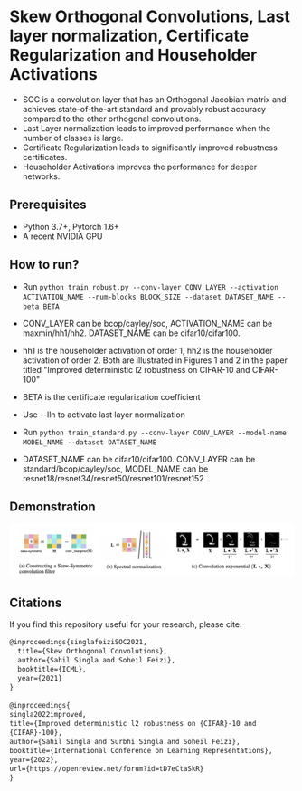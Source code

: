 # Skew Orthogonal Convolutions, Last layer normalization, Certificate Regularization and Householder Activations

+ SOC is a convolution layer that has an Orthogonal Jacobian matrix and achieves state-of-the-art standard and provably robust accuracy compared to the other orthogonal convolutions. 
+ Last Layer normalization leads to improved performance when the number of classes is large.
+ Certificate Regularization leads to significantly improved robustness certificates.
+ Householder Activations improves the performance for deeper networks.

## Prerequisites

+ Python 3.7+, Pytorch 1.6+
+ A recent NVIDIA GPU

## How to run?

+ Run ```python train_robust.py --conv-layer CONV_LAYER --activation ACTIVATION_NAME --num-blocks BLOCK_SIZE --dataset DATASET_NAME --beta BETA```
+ CONV_LAYER can be bcop/cayley/soc, ACTIVATION_NAME can be maxmin/hh1/hh2. DATASET_NAME can be cifar10/cifar100.
+ hh1 is the householder activation of order 1, hh2 is the householder activation of order 2. Both are illustrated in Figures 1 and 2 in the paper titled "Improved deterministic l2 robustness on CIFAR-10 and CIFAR-100"
+ BETA is the certificate regularization coefficient
+ Use --lln to activate last layer normalization

+ Run ```python train_standard.py --conv-layer CONV_LAYER --model-name MODEL_NAME --dataset DATASET_NAME```
+ DATASET_NAME can be cifar10/cifar100. CONV_LAYER can be standard/bcop/cayley/soc, MODEL_NAME can be resnet18/resnet34/resnet50/resnet101/resnet152

## Demonstration

![demo](./figures/SOC_demo.png)

## Citations
If you find this repository useful for your research, please cite:

```
@inproceedings{singlafeiziSOC2021,
  title={Skew Orthogonal Convolutions},
  author={Sahil Singla and Soheil Feizi},
  booktitle={ICML},
  year={2021}
}

@inproceedings{
singla2022improved,
title={Improved deterministic l2 robustness on {CIFAR}-10 and {CIFAR}-100},
author={Sahil Singla and Surbhi Singla and Soheil Feizi},
booktitle={International Conference on Learning Representations},
year={2022},
url={https://openreview.net/forum?id=tD7eCtaSkR}
}
```

